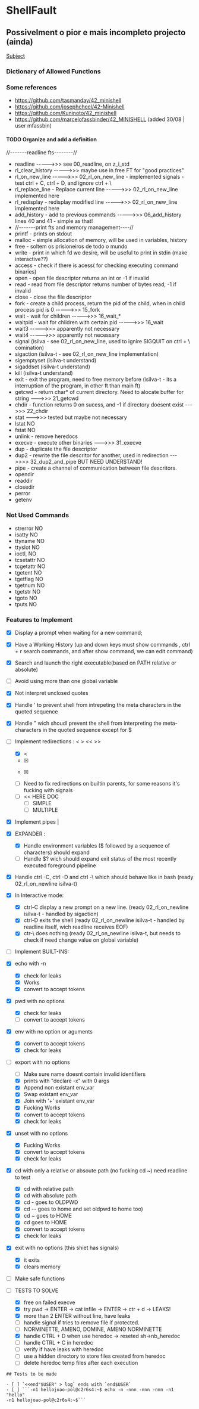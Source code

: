# ShellFault


## Possivelment o pior e mais incompleto projecto (ainda)

[Subject](https://cdn.intra.42.fr/pdf/pdf/138331/en.subject.pdf)
### Dictionary of Allowed Functions

### Some references
- https://github.com/tasmanday/42_minishell
- https://github.com/josephcheel/42-Minishell
- https://github.com/Kuninoto/42_minishell
- https://github.com/marcelofassbinder/42_MINISHELL (added 30/08 | user mfassbin)

#### TODO Organize and add a definition
//-------readline fts--------//
- readline ----->>> see 00_readline, on z_i_std 
- rl_clear_history ----->>> maybe use in free FT for "good practices"
- rl_on_new_line ----->>> 02_rl_on_new_line - implemented signals - test ctrl + C, ctrl + D, and ignore ctrl + \
- rl_replace_line - Replace current line ----->>> 02_rl_on_new_line implemented here 
- rl_redisplay - redisplay modified line ----->>> 02_rl_on_new_line implemented here
- add_history - add to previous commands ----->>> 06_add_history lines 40 and 41 - simple as that!
- //-------print fts and memory management----//
- printf - prints on stdout
- malloc - simple allocation of memory, will be used in variables, history
- free - soltem os prisioneiros de todo o mundo 
- write - print in which fd we desire, will be useful to print in stdin (make interactive??)
- access - check if there is acess( for checking executing command binaries)
- open - open file descriptor returns an int or -1 if invalid
- read - read from file descriptor returns number of bytes read, -1 if invalid
- close - close the file descriptor
- fork - create a child process, return the pid of the child, when in child process pid is 0 ----->>> 15_fork
- wait - wait for children ----->>> 16_wait_*
- waitpid - wait for children with certain pid ----->>> 16_wait
- wait3 ----->>> apparently not necessary
- wait4 ----->>> apparently not necessary
- signal (isilva - see 02_rl_on_new_line, used to ignire SIGQUIT on ctrl + \ comination)
- sigaction (isilva-t - see 02_rl_on_new_line implementation)
- sigemptyset (isilva-t understand)
- sigaddset (isilva-t understand)
- kill (isilva-t understand)
- exit - exit the program, need to free memory before (isilva-t - its a interruption of the program, in other ft than main ft)
- getcwd - return char* of current directory. Need to alocate buffer for string --->>> 21_getcwd
- chdir - function returns 0 on sucess, and -1 if directory doesent exist --->>> 22_chdir
- stat --->>> tested but maybe not necessary
- lstat NO
- fstat NO
- unlink - remove heredocs
- execve - execute other binaries --->>> 31_execve
- dup - duplicate the file descriptor
- dup2 - rewrite the file descritor for another, used in redirection --->>>> 32_dup2_and_pipe BUT NEED UNDERSTAND!
- pipe - create a channel of communication between file descritors.
- opendir 
- readdir
- closedir
- perror
- getenv
### Not Used Commands 
- strerror NO
- isatty NO
- ttyname NO
- ttyslot NO
- ioctl, NO
- tcsetattr NO
- tcgetattr NO
- tgetent NO
- tgetflag NO
- tgetnum NO
- tgetstr NO
- tgoto NO
- tputs NO

### Features to Implement
- [x] Display a prompt when waiting for a new command;
- [x] Have a Working History (up and down keys must show commands , ctrl + r search commands, and after show command, we can edit command)
- [x] Search and launch the right executable(based on PATH relative or absolute)
- [ ] Avoid using more than one global variable
- [x] Not interpret unclosed quotes
- [x] Handle ' to prevent shell from intrepeting the meta characters in the quoted sequence
- [x] Handle " wich shoudl prevent the shell from interpreting the meta-characters in the quoted sequence except for $
- [ ] Implement redirections : < > << >> 
   - [x] <
   - [x] >
   - [x] >>
   - [ ] Need to fix redirections on builtin parents, for some reasons it's fucking with signals
   - [ ] << HERE DOC
      - [ ] SIMPLE
      - [ ] MULTIPLE
- [x] Implement pipes |
- [x] EXPANDER :
   - [x] Handle environment variables ($ followed by a sequence of characters) should expand
   - [ ] Handle $? wich should expand exit status of the most recently executed foreground pipeline
- [x] Handle ctrl -C, ctrl -D and ctrl -\ which should behave like in bash (ready 02_rl_on_newline isilva-t)
- [x] In Interactive mode:
    - [x] ctrl-C display a new prompt on a new line. (ready 02_rl_on_newline isilva-t - handled by sigaction)
    - [x] ctrl-D exits the shell (ready 02_rl_on_newline isilva-t - handled by readline itself, wich readline receives EOF)
    - [x] ctr-\ does nothing (ready 02_rl_on_newline isilva-t, but needs to check if need change value on global variable)
- [ ] Implement BUILT-INS:
 - [x] echo with -n
    - [x] check for leaks
    - [x] Works
    - [x] convert to accept tokens
 - [x] pwd with no options
    - [x] check for leaks
    - [ ] convert to accept tokens
 - [x] env with no option or aguments
    - [x] convert to accept tokens
    - [x] check for leaks
 - [ ] export with no options
    - [ ] Make sure name doesnt contain invalid identifiers
    - [x] prints with "declare -x" with 0 args
    - [x] Append non existant env_var
    - [x] Swap existant env_var
    - [x] Join with '+' existant env_var
    - [x] Fucking Works
    - [x] convert to accept tokens
    - [x] check for leaks
 - [x] unset with no options
    - [x] Fucking Works
    - [x] convert to accept tokens
    - [x] check for leaks
 - [x] cd with only a relative or absoute path (no fucking cd ~) need readline to test
    - [x] cd with relative path
    - [x] cd with absolute path
    - [x] cd - goes to OLDPWD
    - [x] cd -- goes to home and set oldpwd to home too)
    - [x] cd ~ goes to HOME
    - [x] cd goes to HOME
    - [x] convert to accept tokens
    - [x] check for leaks
 - [x] exit with no options (this shiet has signals)
   - [x] it exits
   - [x] clears memory
 - [ ] Make safe functions
   
 - [ ] TESTS TO SOLVE
   - [x] free on failed execve
   - [x] try pwd -> ENTER -> cat infile -> ENTER -> ctr + d -> LEAKS!
   - [x] more than 2 ENTER without line, have leaks
   - [ ] handle signal if tries to remove file if protected.
   - [ ] NORMINETTE, AMENO, DOMINE, AMENO NORMINETTE
   - [x] handle CTRL + D when use heredoc -> reseted sh->nb_heredoc
   - [ ] handle CTRL + C in heredoc
   - [ ] verify if have leaks with heredoc
   - [ ] use a hidden directory to store files created from heredoc
   - [ ] delete heredoc temp files after each execution

```
## Tests to be made

- [ ] `<<end"$USER" > log` ends with `end$USER`
- [ ] ```-n1 hellojoao-pol@c2r6s4:~$ echo -n -nnn -nnn -nnn -n1 "hello"
-n1 hellojoao-pol@c2r6s4:~$```
